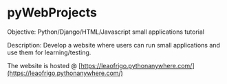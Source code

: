 # pyWebProjects

Objective: Python/Django/HTML/Javascript small applications tutorial

Description: Develop a website where users can run small applications and use them for learning/testing.

The website is hosted @ [https://leaofrigo.pythonanywhere.com/](https://leaofrigo.pythonanywhere.com/)
